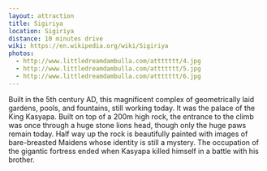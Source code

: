 ```yaml
---
layout: attraction
title: Sigiriya
location: Sigiriya
distance: 10 minutes drive
wiki: https://en.wikipedia.org/wiki/Sigiriya
photos:
  - http://www.littledreamdambulla.com/attttttt/4.jpg
  - http://www.littledreamdambulla.com/attttttt/5.jpg
  - http://www.littledreamdambulla.com/attttttt/6.jpg
---
```


Built in the 5th century AD, this magnificent complex of geometrically laid
gardens, pools, and fountains, still working today. It was the  palace of the
King Kasyapa. Built on top of a 200m high rock, the entrance to the climb was 
once through a huge stone lions head, though only the huge paws remain today.
Half way up the rock is beautifully painted with images of bare-breasted
Maidens whose identity is still a mystery. The occupation of the
gigantic fortress ended when Kasyapa killed himself in a battle with his
brother.

